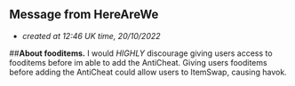 ## Message from HereAreWe
* *created at 12:46 UK time, 20/10/2022*

##**About fooditems.**
I would *HIGHLY* discourage giving users access to fooditems before im able to add the AntiCheat.
Giving users fooditems before adding the AntiCheat could allow users to ItemSwap, causing havok.
